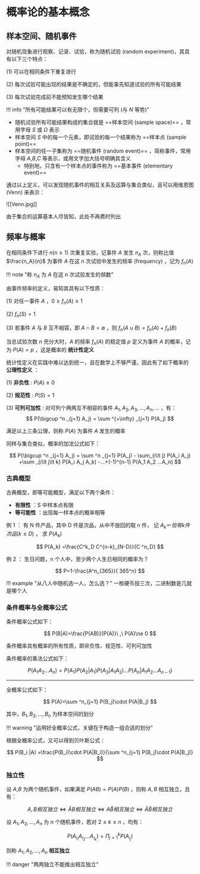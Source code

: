 
# 概率论的基本概念

## 样本空间、随机事件

对随机现象进行观察、记录、试验，称为随机试验 (random experiment)，其具有以下三个特点：

(1) 可以在相同条件下重复进行

(2) 每次试验可能出现的结果是不确定的，但能事先知道试验的所有可能结果

(3) 每次试验完成前不能预知发生哪个结果

!!! info "所有可能结果可以有无限个，但需要可列 (与 $N$ 等势)"

- 随机试验所有可能结果构成的集合就是 ==样本空间 (sample space)== ，常用字母 $S$ 或 $\Omega$ 表示
- 样本空间 $S$ 中的每一个元素，即试验的每一个结果称为 ==样本点 (sample point)==
- 样本空间的任一子集称为 ==随机事件 (random event)== ，简称事件，常用字母 $A$,$B$,$C$ 等表示，或用文字加大括号明确其含义
	- 特别地，只含有一个样本点的事件称为 ==基本事件 (elementary event)==

通过以上定义，可以发现随机事件的相互关系及运算与集合类似，且可以用维恩图 (Venn) 来表示：

![[Venn.jpg]]

由于集合的运算基本人尽皆知，此处不再费时列出

## 频率与概率

在相同条件下进行 $n$($n\ge 1$) 次重复实验，记事件 $A$ 发生 $n_A$ 次，则称比值 $\frac{n_A}{n}$ 为事件 $A$ 在这 $n$ 次试验中发生的频率 (frequency) ，记为 $f_n(A)$

!!! note "称 $n_A$ 为 $A$ 在这 $n$ 次试验发生的频数"

由事件频率的定义，易知其具有以下性质：

(1) 对任一事件 $A$ ，$0\ge f_n(A) \ge 1$

(2) $f_n(S) = 1$

(3) 若事件 $A$ 与 $B$ 互不相容，即 $A\cap B = \emptyset$ ，则 $f_n(A\cup B) =f_n(A) +f_n(B)$ 

当总试验次数 $n$ 充分大时，$A$ 的频率 $f_n(A)$ 的稳定值 $p$ 定义为事件 $A$ 的概率，记为 $P(A) = p$ ，这是概率的 **统计性定义**

统计性定义在实践中难以达到统一，且在数学上不够严谨，因此有了如下概率的 **公理性定义** ：

(1) **非负性** : $P(A)\ge 0$

(2) **规范性** : $P(S)=1$

(3) **可列可加性** : 对可列个两两互不相容的事件 $A_1, A_2, A_3,..., A_n,...$ ，有：
$$
P(\bigcup ^n _{j=1} A_j) = \sum ^{+\infty} _{j=1} P(A_j)
$$

满足以上三条公理，则称 $P(A)$ 为事件 $A$ 发生的概率

同样与集合类似，概率的加法公式如下：

$$
P(\bigcup ^n _{j=1} A_j) = \sum ^n _{j=1} P(A_j) - \sum_{i\lt j} P(A_i A_j) +\sum _{i\lt j\lt k} P(A_i A_j A_k) -...+(-1)^{n-1} P(A_1 A_2 ...A_n)
$$

### 古典概型

古典概型，即等可能概型，满足以下两个条件：

- **有限性** ：S 中样本点有限
- **等可能性** ：出现每一样本点的概率相等


例 1 ： 有 N 件产品，其中 D 件是次品，从中不放回的取 n 件， 记 $A_k ＝ {恰有k件次品} (k≤D)$ ， 求 $P(A_k)$

$$
P(A_k) =\frac{C^k_D C^{n-k}_{N-D}}{C ^n_D}
$$

例 2 ： 生日问题，n 个人中，至少两个人生日相同的概率为？

$$
P=1-\frac{A^n_{365}}{ 365^n}
$$

!!! example "从八人中随机选一人，怎么选？"
	一枚硬币投三次，二进制数是几就是哪个人

### 条件概率与全概率公式

条件概率公式如下：

$$
P(B|A)=\frac{P(AB)}{P(A)}\ ,\ P(A)\ne 0
$$

条件概率具有概率的所有性质，即非负性、规范性、可列可加性

条件概率的乘法公式如下：

$$
P(A_1 A_2 ...A_n)=P(A_1)P (A_2 |A_1) P(A_3|A _1A _2)... P(A_n |A_1 A_2 ...A_{n-1})
$$

---

全概率公式如下：

$$
P(A)=\sum ^n_{j=1} P(B_j)\cdot P(A|B_j)
$$

其中，$B_1, B_2, ...,B_n$ 为样本空间的划分

!!! warning "运用好全概率公式，关键在于构造一组合适的划分"

根据全概率公式，又可以得到贝叶斯公式：

$$
P(B_i |A) =\frac{P(B_i)\cdot P(A|B_i)}{\sum ^n_{j=1} P(B_j)\cdot P(A|B_j)}
$$

### 独立性

设 $A$,$B$ 为两个随机事件，如果满足 $P(AB)=P(A)P(B)$ ，则称 $A,B$ 相互独立，且有：

$$
A,B 相互独立 \Leftrightarrow \bar{A}B 相互独立 \Leftrightarrow A\bar{B} 相互独立 \Leftrightarrow \bar{A}\bar{B} 相互独立 
$$

设 $A_1, A_2,..., A_n$ 为 n 个随机事件，若对 $2\le k\le n$ ，均有：

$$
P(A_{i _1} A_{ i_2} ...A_{i _k}) =\Pi ^k_{j=1} P(A_{i _j})
$$

则称 $A_1, A_2,..., A_n$ **相互独立**

!!! danger "两两独立不能推出相互独立"

